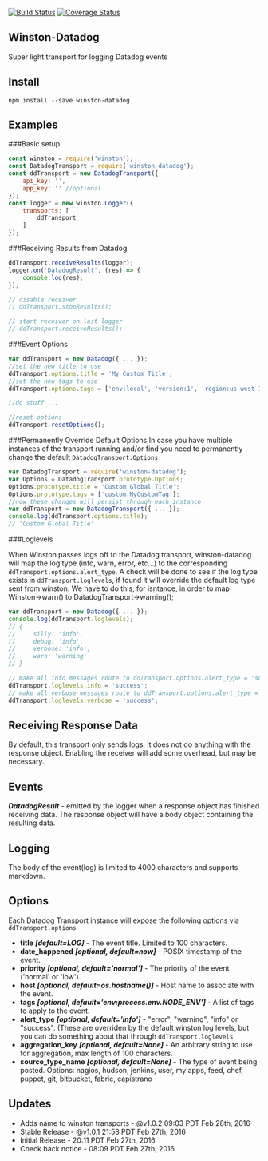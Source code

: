 [![Build Status](https://travis-ci.org/sparkida/winston-datadog.svg?branch=master)](https://travis-ci.org/sparkida/winston-datadog)
[![Coverage Status](https://coveralls.io/repos/github/sparkida/winston-datadog/badge.svg?branch=master)](https://coveralls.io/github/sparkida/winston-datadog?branch=master)

Winston-Datadog
---------------
Super light transport for logging Datadog events


Install
-------
```
npm install --save winston-datadog
```


Examples
--------

###Basic setup
```javascript
const winston = require('winston');
const DatadogTransport = require('winston-datadog');
const ddTransport = new DatadogTransport({
    api_key: '',
    app_key: '' //optional
});
const logger = new winston.Logger({
    transports: [
        ddTransport 
    ]
});

```

###Receiving Results from Datadog
```javascript
ddTransport.receiveResults(logger);
logger.on('DatadogResult', (res) => {
    console.log(res);
});

// disable receiver
// ddTransport.stopResults();

// start receiver on last logger
// ddTransport.receiveResults();
```

###Event Options
```javascript
var ddTransport = new Datadog({ ... });
//set the new title to use
ddTransport.options.title = 'My Custom Title';
//set the new tags to use
ddTransport.options.tags = ['env:local', 'version:1', 'region:us-west-1'];

//do stuff ...

//reset options
ddTransport.resetOptions();
```


###Permanently Override Default Options
In case you have multiple instances of the transport running and/or find you need to permanently change the default `DatadogTransport.Options`
```javascript
var DatadogTransport = require('winston-datadog');
var Options = DatadogTransport.prototype.Options;
Options.prototype.title = 'Custom Global Title';
Options.prototype.tags = ['custom:MyCustomTag'];
//now these changes will persist through each instance
var ddTransport = new DatadogTransport({ ... });
console.log(ddTransport.options.title);
// 'Custom Global Title'
```


###Loglevels

When Winston passes logs off to the Datadog transport, winston-datadog will map the log type (info, warn, error, etc...) to the corresponding `ddTransport.options.alert_type`. A check will be done to see if the log type exists in `ddTransport.loglevels`, if found it will override the default log type sent from winston. We have to do this, for isntance, in order to map Winston->warn() to DatadogTransport->warning();

```javascript
var ddTransport = new Datadog({ ... });
console.log(ddTransport.loglevels);
// {
//     silly: 'info',
//     debug: 'info',
//     verbose: 'info',
//     warn: 'warning'
// }

// make all info messages route to ddTransport.options.alert_type = 'success'
ddTransport.loglevels.info = 'success';
// make all verbose messages route to ddTransport.options.alert_type = 'success'
ddTransport.loglevels.verbose = 'success';
```

Receiving Response Data
-----------------------
By default, this transport only sends logs, it does not do anything with the response object. Enabling the receiver will add some overhead, but may be necessary.


Events
------
***DatadogResult*** - emitted by the logger when a response object has finished receiving data. The response object will have a body object containing the resulting data.


Logging
-------
The body of the event(log) is limited to 4000 characters and supports markdown.


Options
-------
Each Datadog Transport instance will expose the following options via `ddTransport.options`

- **title** ***[default=LOG]*** - The event title. Limited to 100 characters.
- **date_happened** ***[optional, default=now]*** - POSIX timestamp of the event.
- **priority** ***[optional, default='normal']*** - The priority of the event ('normal' or 'low').
- **host** ***[optional, default=os.hostname()]*** - Host name to associate with the event.
- **tags** ***[optional, default='env:process.env.NODE_ENV']*** - A list of tags to apply to the event.
- **alert_type** ***[optional, default='info']*** - "error", "warning", "info" or "success". (These are overriden by the default winston log levels, but you can do something about that through `ddTransport.loglevels`
- **aggregation_key** ***[optional, default=None]*** - An arbitrary string to use for aggregation, max length of 100 characters.
- **source_type_name** ***[optional, default=None]*** - The type of event being posted. Options: nagios, hudson, jenkins, user, my apps, feed, chef, puppet, git, bitbucket, fabric, capistrano


Updates
-------
* Adds name to winston transports - @v1.0.2 09:03 PDT Feb 28th, 2016
* Stable Release - @v1.0.1 21:58 PDT Feb 27th, 2016
* Initial Release - 20:11 PDT Feb 27th, 2016
* Check back notice - 08:09 PDT Feb 27th, 2016

